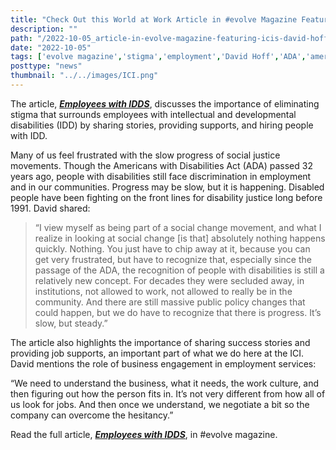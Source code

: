 ```yaml
---
title: "Check Out this World at Work Article in #evolve Magazine Featuring ICI’s David Hoff!"
description: ""
path: "/2022-10-05_article-in-evolve-magazine-featuring-icis-david-hoff"
date: "2022-10-05"
tags: ['evolve magazine','stigma','employment','David Hoff','ADA','americans with disabilities act','Institute for Community Inclusion']
posttype: "news"
thumbnail: "../../images/ICI.png"
---
```


The article, [**_Employees with IDDS_**](https://worldatwork.org/resources/publications/evolve/employees-with-idds), discusses the importance of eliminating stigma that surrounds employees with intellectual and developmental disabilities (IDD) by sharing stories, providing supports, and hiring people with IDD.

Many of us feel frustrated with the slow progress of social justice movements. Though the Americans with Disabilities Act (ADA) passed 32 years ago, people with disabilities still face discrimination in employment and in our communities. Progress may be slow, but it is happening. Disabled people have been fighting on the front lines for disability justice long before 1991. David shared:

> “I view myself as being part of a social change movement, and what I realize in looking at social change \[is that\] absolutely nothing happens quickly. Nothing. You just have to chip away at it, because you can get very frustrated, but have to recognize that, especially since the passage of the ADA, the recognition of people with disabilities is still a relatively new concept. For decades they were secluded away, in institutions, not allowed to work, not allowed to really be in the community. And there are still massive public policy changes that could happen, but we do have to recognize that there is progress. It’s slow, but steady.”

The article also highlights the importance of sharing success stories and providing job supports, an important part of what we do here at the ICI. David mentions the role of business engagement in employment services:

“We need to understand the business, what it needs, the work culture, and then figuring out how the person fits in. It’s not very different from how all of us look for jobs. And then once we understand, we negotiate a bit so the company can overcome the hesitancy.”

Read the full article, [**_Employees with IDDS_**](https://worldatwork.org/resources/publications/evolve/employees-with-idds), in #evolve magazine.